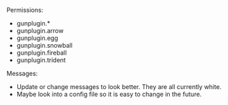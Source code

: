 Permissions:
  - gunplugin.*
  - gunplugin.arrow
  - gunplugin.egg
  - gunplugin.snowball
  - gunplugin.fireball
  - gunplugin.trident

Messages:
  - Update or change messages to look better. They are all currently white. 
  - Maybe look into a config file so it is easy to change in the future.
